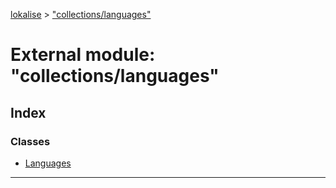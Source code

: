 [lokalise](../README.md) > ["collections/languages"](../modules/_collections_languages_.md)

# External module: "collections/languages"

## Index

### Classes

* [Languages](../classes/_collections_languages_.languages.md)

---

